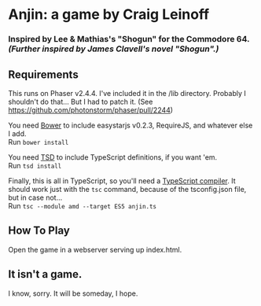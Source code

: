 # Anjin: a game by Craig Leinoff
### Inspired by Lee & Mathias's "Shogun" for the Commodore 64. _(Further inspired by James Clavell's novel "Shogun".)_

Requirements
------------
This runs on Phaser v2.4.4. I've included it in the /lib directory. Probably I shouldn't do that... But I had to patch it. (See https://github.com/photonstorm/phaser/pull/2244)

You need [Bower](http://bower.io/) to include easystarjs v0.2.3, RequireJS, and whatever else I add.  
Run `bower install`

You need [TSD](http://definitelytyped.org/tsd/) to include TypeScript definitions, if you want 'em.  
Run `tsd install`

Finally, this is all in TypeScript, so you'll need a [TypeScript compiler](http://www.typescriptlang.org/#Download). It should work just with the `tsc` command, because of the tsconfig.json file, but in case not...   
Run `tsc --module amd --target ES5 anjin.ts`

How To Play
-----------
Open the game in a webserver serving up index.html.

It isn't a game.
----------------
I know, sorry. It will be someday, I hope.
